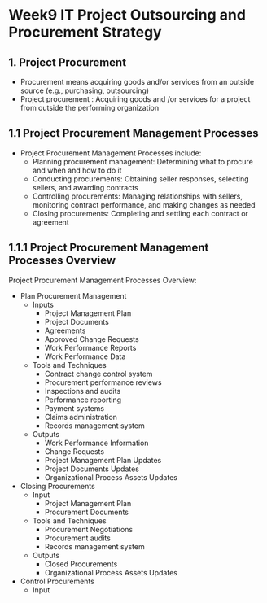 # Week9 IT Project Outsourcing and Procurement Strategy #

## 1. Project Procurement ##

- Procurement means acquiring goods and/or services from an outside source (e.g., purchasing, outsourcing)
- Project procurement : Acquiring goods and /or services for a project from outside the performing organization

## 1.1 Project Procurement Management Processes ##

- Project Procurement Management Processes include:
  - Planning procurement management: Determining what to procure and when and how to do it
  - Conducting procurements: Obtaining seller responses, selecting sellers, and awarding contracts
  - Controlling procurements: Managing relationships with sellers, monitoring contract performance, and making changes as needed
  - Closing procurements: Completing and settling each contract or agreement

## 1.1.1 Project Procurement Management Processes Overview ##

Project Procurement Management Processes Overview:

- Plan Procurement Management
  - Inputs
    - Project Management Plan
    - Project Documents
    - Agreements
    - Approved Change Requests
    - Work Performance Reports
    - Work Performance Data
  - Tools and Techniques
    - Contract change control system
    - Procurement performance reviews
    - Inspections and audits
    - Performance reporting
    - Payment systems
    - Claims administration
    - Records management system
  - Outputs
    - Work Performance Information
    - Change Requests
    - Project Management Plan Updates
    - Project Documents Updates
    - Organizational Process Assets Updates
- Closing Procurements
  - Input
    - Project Management Plan
    - Procurement Documents
  - Tools and Techniques
    - Procurement Negotiations
    - Procurement audits
    - Records management system
  - Outputs
    - Closed Procurements
    - Organizational Process Assets Updates
- Control Procurements
  - Input


